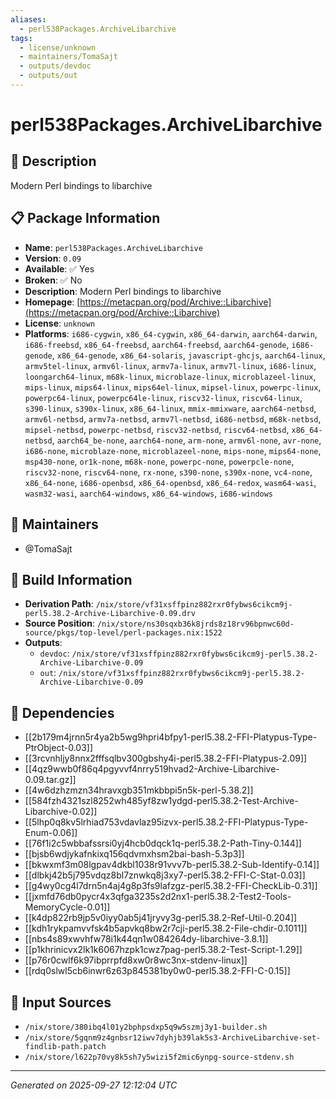 ```yaml
---
aliases:
  - perl538Packages.ArchiveLibarchive
tags:
  - license/unknown
  - maintainers/TomaSajt
  - outputs/devdoc
  - outputs/out
---
```


# perl538Packages.ArchiveLibarchive

## 📝 Description

Modern Perl bindings to libarchive

## 📋 Package Information

- **Name**: `perl538Packages.ArchiveLibarchive`
- **Version**: `0.09`
- **Available**: ✅ Yes
- **Broken**: ✅ No
- **Description**: Modern Perl bindings to libarchive
- **Homepage**: [https://metacpan.org/pod/Archive::Libarchive](https://metacpan.org/pod/Archive::Libarchive)
- **License**: `unknown`
- **Platforms**: `i686-cygwin`, `x86_64-cygwin`, `x86_64-darwin`, `aarch64-darwin`, `i686-freebsd`, `x86_64-freebsd`, `aarch64-freebsd`, `aarch64-genode`, `i686-genode`, `x86_64-genode`, `x86_64-solaris`, `javascript-ghcjs`, `aarch64-linux`, `armv5tel-linux`, `armv6l-linux`, `armv7a-linux`, `armv7l-linux`, `i686-linux`, `loongarch64-linux`, `m68k-linux`, `microblaze-linux`, `microblazeel-linux`, `mips-linux`, `mips64-linux`, `mips64el-linux`, `mipsel-linux`, `powerpc-linux`, `powerpc64-linux`, `powerpc64le-linux`, `riscv32-linux`, `riscv64-linux`, `s390-linux`, `s390x-linux`, `x86_64-linux`, `mmix-mmixware`, `aarch64-netbsd`, `armv6l-netbsd`, `armv7a-netbsd`, `armv7l-netbsd`, `i686-netbsd`, `m68k-netbsd`, `mipsel-netbsd`, `powerpc-netbsd`, `riscv32-netbsd`, `riscv64-netbsd`, `x86_64-netbsd`, `aarch64_be-none`, `aarch64-none`, `arm-none`, `armv6l-none`, `avr-none`, `i686-none`, `microblaze-none`, `microblazeel-none`, `mips-none`, `mips64-none`, `msp430-none`, `or1k-none`, `m68k-none`, `powerpc-none`, `powerpcle-none`, `riscv32-none`, `riscv64-none`, `rx-none`, `s390-none`, `s390x-none`, `vc4-none`, `x86_64-none`, `i686-openbsd`, `x86_64-openbsd`, `x86_64-redox`, `wasm64-wasi`, `wasm32-wasi`, `aarch64-windows`, `x86_64-windows`, `i686-windows`
## 👥 Maintainers

- @TomaSajt


## 🔧 Build Information

- **Derivation Path**: `/nix/store/vf31xsffpinz882rxr0fybws6cikcm9j-perl5.38.2-Archive-Libarchive-0.09.drv`
- **Source Position**: `/nix/store/ns30sqxb36k8jrds8z18rv96bpnwc60d-source/pkgs/top-level/perl-packages.nix:1522`
- **Outputs**:
  - `devdoc`:  `/nix/store/vf31xsffpinz882rxr0fybws6cikcm9j-perl5.38.2-Archive-Libarchive-0.09`
  - `out`:  `/nix/store/vf31xsffpinz882rxr0fybws6cikcm9j-perl5.38.2-Archive-Libarchive-0.09`

## 🔗 Dependencies

- [[2b179m4jrnn5r4ya2b5wg9hpri4bfpy1-perl5.38.2-FFI-Platypus-Type-PtrObject-0.03]]
- [[3rcvnhljy8nnx2fffsqlbv300gbshy4i-perl5.38.2-FFI-Platypus-2.09]]
- [[4qz9wwb0f86q4pgyvvf4nrry519hvad2-Archive-Libarchive-0.09.tar.gz]]
- [[4w6dzhzmzn34hravxgb351mkbbpi5n5k-perl-5.38.2]]
- [[584fzh4321szl8252wh485yf8zw1ydgd-perl5.38.2-Test-Archive-Libarchive-0.02]]
- [[5lhp0q8kv5lrhiad753vdavlaz95izvx-perl5.38.2-FFI-Platypus-Type-Enum-0.06]]
- [[76f1i2c5wbbafssrsi0yj4hcb0dqck1q-perl5.38.2-Path-Tiny-0.144]]
- [[bjsb6wdjykafnkixq156qdvmxhsm2bai-bash-5.3p3]]
- [[bkwxmf3m08lgpav4dkbl1038r91vvv7b-perl5.38.2-Sub-Identify-0.14]]
- [[dlbkj42b5j795vdqz8bl7znwkq8j3xy7-perl5.38.2-FFI-C-Stat-0.03]]
- [[g4wy0cg4l7drn5n4aj4g8p3fs9lafzgz-perl5.38.2-FFI-CheckLib-0.31]]
- [[jxmfd76db0pycr4x3qfga3235s2d2nx1-perl5.38.2-Test2-Tools-MemoryCycle-0.01]]
- [[k4dp822rb9jp5v0iyy0ab5j41jryvy3g-perl5.38.2-Ref-Util-0.204]]
- [[kdh1rykpamvvfsk4b5apvkq8bw2r7cji-perl5.38.2-File-chdir-0.1011]]
- [[nbs4s89xwvhfw78i1k44qn1w084264dy-libarchive-3.8.1]]
- [[p1khrinicvx2lk1k6067hzpk1cwz7pag-perl5.38.2-Test-Script-1.29]]
- [[p76r0cwlf6k97ibprrpfd8xw0r8wc3nx-stdenv-linux]]
- [[rdq0slwl5cb6inwr6z63p845381by0w0-perl5.38.2-FFI-C-0.15]]

## 📁 Input Sources

- `/nix/store/380ibq4l01y2bphpsdxp5q9w5szmj3y1-builder.sh`
- `/nix/store/5gqnm9z4gnbsr12iwv7dyhjb39lak5s3-ArchiveLibarchive-set-findlib-path.patch`
- `/nix/store/l622p70vy8k5sh7y5wizi5f2mic6ynpg-source-stdenv.sh`

---
*Generated on 2025-09-27 12:12:04 UTC*
